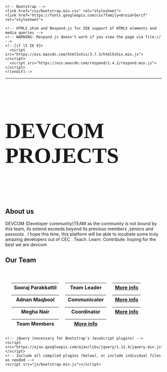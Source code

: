 <html lang="en">
  <head>
    <meta charset="utf-8">
    <meta http-equiv="X-UA-Compatible" content="IE=edge">
    <meta name="viewport" content="width=device-width, initial-scale=1">
    <!-- The above 3 meta tags *must* come first in the head; any other head content must come *after* these tags -->
    <title>DEVCOM PROJECTS</title>

    <!-- Bootstrap -->
    <link href="css/bootstrap.min.css" rel="stylesheet">
    <link href="https://fonts.googleapis.com/css?family=Droid+Serif" rel="stylesheet">

    <!-- HTML5 shim and Respond.js for IE8 support of HTML5 elements and media queries -->
    <!-- WARNING: Respond.js doesn't work if you view the page via file:// -->
    <!--[if lt IE 9]>
      <script src="https://oss.maxcdn.com/html5shiv/3.7.3/html5shiv.min.js"></script>
      <script src="https://oss.maxcdn.com/respond/1.4.2/respond.min.js"></script>
    <![endif]-->
<style>
 h1{ 
    font-family: 'Droid Serif', serif;
    font-size: 5em;
    }
table {
    border-collapse: separate;
    border-spacing: 20px 10px;
}

</style>

  </head>
  <body>
    <hr>
    <br>
    <h1> DEVCOM PROJECTS</h1>
<br>
<br>
<br>



<div class="container">
<h2>About us</h2>
<div class="row">
<div class="col-xs-9">
<div class="well">

<p>DEVCOM (Developer community)TEAM 
as the community is not bound by this team, its extend exceeds beyond its previous members ,seniors and passouts . I hope this time, this platform will be able to incubate some truly amazing developers out of CEC . 
Teach.
Learn.
Contribute.
hoping for the best 
we are devcom 
</p>
</div></div></div></div>



<div class="container">
<h2>Our Team</h2>
<br>
<div class="row">
<div class="col-lg-9">
<div class="well">
<table >
<tr>
      <th>Sooraj Parakkattil</th>
      <th> Team Leader</th>
      <th><a href="https://www.facebook.com/soorajiam" class="btn">More info</a></th>
      </tr>
<tr>
      <th>Adnan Maqbool</th>
      <th>Communicator</th>
      <th><a href="https://www.facebook.com/profile.php?id=1397376003" class="btn">More info</a></th></tr>
<tr>
      <th>Megha Nair</th>
      <th>Coordinator</th>
      <th><a href="https://www.facebook.com/megha.nair.758" class="btn">More info </a></th></tr>
<tr>
      <th>Team Members</th>
      <th><a href="https://www.facebook.com/photo.php?fbid=1286798481376571&set=a.310638012325961.73424.100001392943546&type=3&theater" class="btn">More info</a></th></tr>


</table>
</div></div></div></div>

    <!-- jQuery (necessary for Bootstrap's JavaScript plugins) -->
    <script src="https://ajax.googleapis.com/ajax/libs/jquery/1.12.4/jquery.min.js"></script>
    <!-- Include all compiled plugins (below), or include individual files as needed -->
    <script src="js/bootstrap.min.js"></script>
  </body>
</html>
